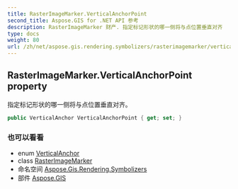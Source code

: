 ```yaml
---
title: RasterImageMarker.VerticalAnchorPoint
second_title: Aspose.GIS for .NET API 参考
description: RasterImageMarker 财产. 指定标记形状的哪一侧将与点位置垂直对齐
type: docs
weight: 80
url: /zh/net/aspose.gis.rendering.symbolizers/rasterimagemarker/verticalanchorpoint/
---
```

## RasterImageMarker.VerticalAnchorPoint property

指定标记形状的哪一侧将与点位置垂直对齐。

```csharp
public VerticalAnchor VerticalAnchorPoint { get; set; }
```

### 也可以看看

* enum [VerticalAnchor](../../verticalanchor/)
* class [RasterImageMarker](../)
* 命名空间 [Aspose.Gis.Rendering.Symbolizers](../../rasterimagemarker/)
* 部件 [Aspose.GIS](../../../)


